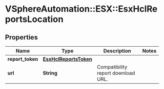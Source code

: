 # VSphereAutomation::ESX::EsxHclReportsLocation

## Properties
Name | Type | Description | Notes
------------ | ------------- | ------------- | -------------
**report_token** | [**EsxHclReportsToken**](EsxHclReportsToken.md) |  | 
**url** | **String** | Compatibility report download URL. | 


